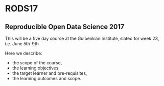 RODS17
======

Reproducible Open Data Science 2017
-----------------------------------

This will be a five day course at the Gulbenkian Institute, slated
for week 23, i.e. June 5th-9th

Here we describe: 
- the scope of the course, 
- the learning objectives,
- the target learner and pre-requisites, 
- the learning outcomes and scope.

